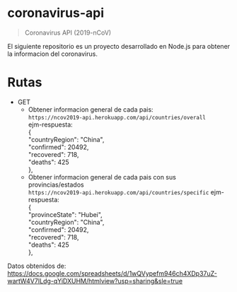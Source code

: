 # coronavirus-api
 > Coronavirus API (2019-nCoV)

El siguiente repositorio es un proyecto desarrollado en Node.js para obtener la informacion del coronavirus.

# Rutas
 - GET <br/>
   - Obtener informacion general de cada pais:<br>
    ```https://ncov2019-api.herokuapp.com/api/countries/overall``` <br>
    ejm-respuesta:<br> {<br>  "countryRegion": "China",<br> "confirmed": 20492,<br> "recovered": 718,<br> "deaths": 425<br>},
   - Obtener informacion general de cada pais con sus provincias/estados<br>
    ```https://ncov2019-api.herokuapp.com/api/countries/specific```
    ejm-respuesta:<br> {<br>"provinceState": "Hubei",<br>  "countryRegion": "China",<br> "confirmed": 20492,<br> "recovered": 718,<br> "deaths": 425<br>},
    
Datos obtenidos de: https://docs.google.com/spreadsheets/d/1wQVypefm946ch4XDp37uZ-wartW4V7ILdg-qYiDXUHM/htmlview?usp=sharing&sle=true
